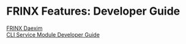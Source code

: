 # FRINX Features: Developer Guide

[FRINX Daexim](FRINX_Features_Developer_Guide/daexim.md)  
[CLI Service Module Developer Guide](FRINX_Features_Developer_Guide/cli-service-module-devguide.md)  

